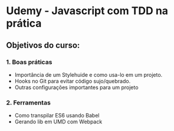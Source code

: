 # Udemy - Javascript com TDD na prática

## Objetivos do curso:

### 1. Boas práticas

- Importância de um Stylehuide e como usa-lo em um projeto.
- Hooks no Git para evitar código sujo/quebrado.
- Outras configurações importantes para um projeto

### 2. Ferramentas

- Como transpilar ES6 usando Babel
- Gerando lib em UMD com Webpack
